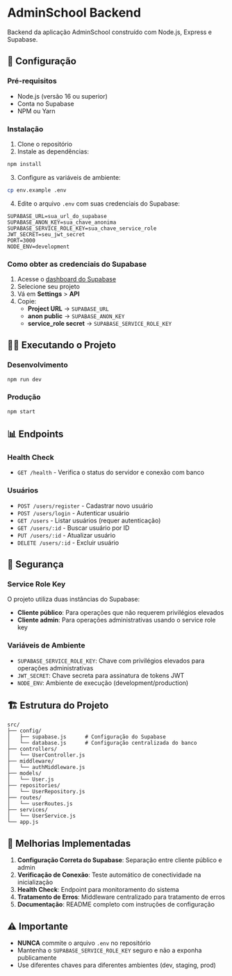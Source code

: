 # AdminSchool Backend

Backend da aplicação AdminSchool construído com Node.js, Express e Supabase.

## 🚀 Configuração

### Pré-requisitos

- Node.js (versão 16 ou superior)
- Conta no Supabase
- NPM ou Yarn

### Instalação

1. Clone o repositório
2. Instale as dependências:
```bash
npm install
```

3. Configure as variáveis de ambiente:
```bash
cp env.example .env
```

4. Edite o arquivo `.env` com suas credenciais do Supabase:
```env
SUPABASE_URL=sua_url_do_supabase
SUPABASE_ANON_KEY=sua_chave_anonima
SUPABASE_SERVICE_ROLE_KEY=sua_chave_service_role
JWT_SECRET=seu_jwt_secret
PORT=3000
NODE_ENV=development
```

### Como obter as credenciais do Supabase

1. Acesse o [dashboard do Supabase](https://supabase.com/dashboard)
2. Selecione seu projeto
3. Vá em **Settings** > **API**
4. Copie:
   - **Project URL** → `SUPABASE_URL`
   - **anon public** → `SUPABASE_ANON_KEY`
   - **service_role secret** → `SUPABASE_SERVICE_ROLE_KEY`

## 🏃‍♂️ Executando o Projeto

### Desenvolvimento
```bash
npm run dev
```

### Produção
```bash
npm start
```

## 📊 Endpoints

### Health Check
- `GET /health` - Verifica o status do servidor e conexão com banco

### Usuários
- `POST /users/register` - Cadastrar novo usuário
- `POST /users/login` - Autenticar usuário
- `GET /users` - Listar usuários (requer autenticação)
- `GET /users/:id` - Buscar usuário por ID
- `PUT /users/:id` - Atualizar usuário
- `DELETE /users/:id` - Excluir usuário

## 🔐 Segurança

### Service Role Key
O projeto utiliza duas instâncias do Supabase:
- **Cliente público**: Para operações que não requerem privilégios elevados
- **Cliente admin**: Para operações administrativas usando o service role key

### Variáveis de Ambiente
- `SUPABASE_SERVICE_ROLE_KEY`: Chave com privilégios elevados para operações administrativas
- `JWT_SECRET`: Chave secreta para assinatura de tokens JWT
- `NODE_ENV`: Ambiente de execução (development/production)

## 🏗️ Estrutura do Projeto

```
src/
├── config/
│   ├── supabase.js      # Configuração do Supabase
│   └── database.js      # Configuração centralizada do banco
├── controllers/
│   └── UserController.js
├── middleware/
│   └── authMiddleware.js
├── models/
│   └── User.js
├── repositories/
│   └── UserRepository.js
├── routes/
│   └── userRoutes.js
├── services/
│   └── UserService.js
└── app.js
```

## 🔧 Melhorias Implementadas

1. **Configuração Correta do Supabase**: Separação entre cliente público e admin
2. **Verificação de Conexão**: Teste automático de conectividade na inicialização
3. **Health Check**: Endpoint para monitoramento do sistema
4. **Tratamento de Erros**: Middleware centralizado para tratamento de erros
5. **Documentação**: README completo com instruções de configuração

## ⚠️ Importante

- **NUNCA** commite o arquivo `.env` no repositório
- Mantenha o `SUPABASE_SERVICE_ROLE_KEY` seguro e não a exponha publicamente
- Use diferentes chaves para diferentes ambientes (dev, staging, prod) 